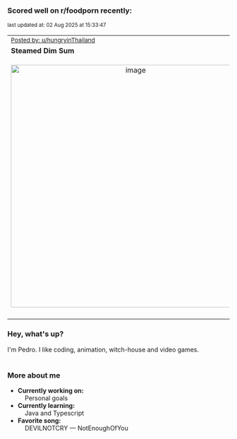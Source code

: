 ### Scored well on r/foodporn recently:

<p align="left"><sub>last updated at: 02 Aug 2025 at 15:33:47</sub></p>

|   |
| --- |
| <sub>[Posted by: u/hungryinThailand][source]</sub> |
| **Steamed Dim Sum** | 
|<p align="center"> <img alt="image" src="https://i.redd.it/t95s3d03feff1.jpeg" width="550" /> </p>|
|   |

### Hey, what's up?

I'm Pedro. I like coding, animation, witch-house and video games.<br><br>

### More about me
- **Currently working on:**  
&nbsp;&nbsp;&nbsp;&nbsp;Personal goals
- **Currently learning:**  
&nbsp;&nbsp;&nbsp;&nbsp;Java and Typescript
- **Favorite song:**  
&nbsp;&nbsp;&nbsp;&nbsp;DEVILNOTCRY — NotEnoughOfYou<br><br>

  



  
  
  
[linkedin]: https://linkedin.com/in/pedro-h-r-gomes-8a487b14a/
[gmail]: mailto:pilique11@gmail.com
[source]: https://reddit.com/r/FoodPorn/comments/1majit0/steamed_dim_sum/
[redditAPI]: https://www.reddit.com/dev/api/